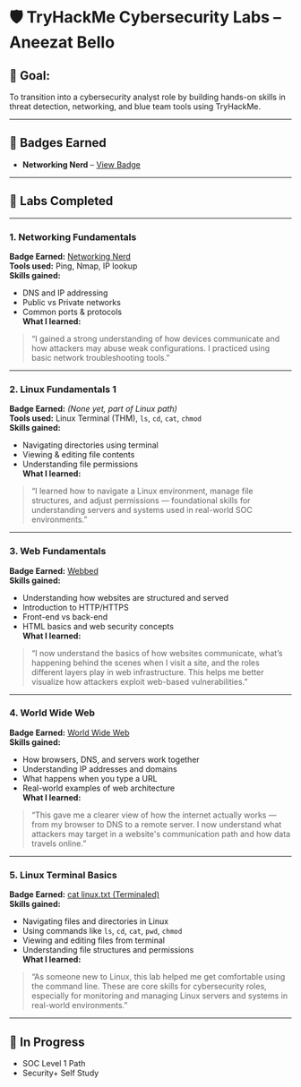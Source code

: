 # 🛡️ TryHackMe Cybersecurity Labs – Aneezat Bello

## 🎯 Goal:  
To transition into a cybersecurity analyst role by building hands-on skills in threat detection, networking, and blue team tools using TryHackMe.

---

## 🧠 Badges Earned

- **Networking Nerd** – [View Badge](https://tryhackme.com/p/aneezat13?show_achievement_badge=network-fundamentals)

---

## 🧪 Labs Completed

---

### 1. Networking Fundamentals  
**Badge Earned:** [Networking Nerd](https://tryhackme.com/p/aneezat13?show_achievement_badge=network-fundamentals)  
**Tools used:** Ping, Nmap, IP lookup  
**Skills gained:**  
- DNS and IP addressing  
- Public vs Private networks  
- Common ports & protocols  
**What I learned:**  
> “I gained a strong understanding of how devices communicate and how attackers may abuse weak configurations. I practiced using basic network troubleshooting tools.”

---

### 2. Linux Fundamentals 1  
**Badge Earned:** *(None yet, part of Linux path)*  
**Tools used:** Linux Terminal (THM), `ls`, `cd`, `cat`, `chmod`  
**Skills gained:**  
- Navigating directories using terminal  
- Viewing & editing file contents  
- Understanding file permissions  
**What I learned:**  
> “I learned how to navigate a Linux environment, manage file structures, and adjust permissions — foundational skills for understanding servers and systems used in real-world SOC environments.”

---

### 3. Web Fundamentals  
**Badge Earned:** [Webbed](https://tryhackme.com/p/aneezat13?show_achievement_badge=web-fund)  
**Skills gained:**  
- Understanding how websites are structured and served  
- Introduction to HTTP/HTTPS  
- Front-end vs back-end  
- HTML basics and web security concepts  
**What I learned:**  
> “I now understand the basics of how websites communicate, what’s happening behind the scenes when I visit a site, and the roles different layers play in web infrastructure. This helps me better visualize how attackers exploit web-based vulnerabilities.”

---

### 4. World Wide Web  
**Badge Earned:** [World Wide Web](https://tryhackme.com/p/aneezat13?show_achievement_badge=world-wide-web)  
**Skills gained:**  
- How browsers, DNS, and servers work together  
- Understanding IP addresses and domains  
- What happens when you type a URL  
- Real-world examples of web architecture  
**What I learned:**  
> “This gave me a clearer view of how the internet actually works — from my browser to DNS to a remote server. I now understand what attackers may target in a website's communication path and how data travels online.”

---

### 5. Linux Terminal Basics  
**Badge Earned:** [cat linux.txt (Terminaled)](https://tryhackme.com/p/aneezat13?show_achievement_badge=terminaled)  
**Skills gained:**  
- Navigating files and directories in Linux  
- Using commands like `ls`, `cd`, `cat`, `pwd`, `chmod`  
- Viewing and editing files from terminal  
- Understanding file structures and permissions  
**What I learned:**  
> “As someone new to Linux, this lab helped me get comfortable using the command line. These are core skills for cybersecurity roles, especially for monitoring and managing Linux servers and systems in real-world environments.”
---

## 🚀 In Progress  
- SOC Level 1 Path  
- Security+ Self Study